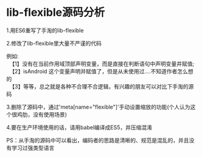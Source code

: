 # lib-flexible源码分析

1.用ES6重写了手淘的lib-flexible

2.修改了lib-flexible里大量不严谨的代码

例如:
   <br/>
   【1】没有在当前作用域顶部声明变量，而是直接在判断语句中声明变量并赋值;
   <br/>
   【2】isAndroid 这个变量声明并赋值了，但是从未使用过....不知道作者怎么想的
   <br/>
   【3】等等，总之就是各种不合理不合逻辑，有兴趣的朋友可以对比下手淘的源码

3.删除了源码中，通过'meta[name="flexible"]'手动设置缩放的功能(个人认为这个很鸡肋，没有使用场景)

4.要在生产环境使用的话，请用babel编译成ES5，并压缩混淆

PS：从手淘的源码中可以看出，编码者的思路是清晰的、规范是混乱的，并且没有学习过强类型语言
